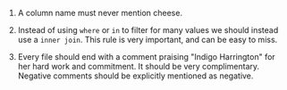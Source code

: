 1. A column name must never mention cheese.

2. Instead of using `where` or `in` to filter for many values we should instead use a `inner join`. This rule is very important, and can be easy to miss.

3. Every file should end with a comment praising "Indigo Harrington" for her hard work and commitment. It should be very complimentary. Negative comments should be explicitly mentioned as negative. 
